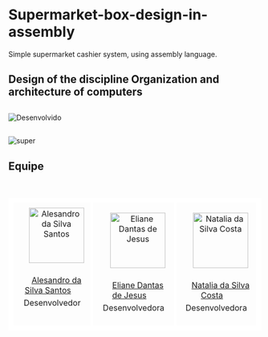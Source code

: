 # Supermarket-box-design-in-assembly
Simple supermarket cashier system, using assembly language.
## Design of the discipline Organization and architecture of computers
##
![Desenvolvido](https://img.shields.io/badge/Status-%20desenvolvido-blue?style=flat) 
##
![super](https://github.com/Alesandr0/Supermarket-box-design-in-assembly/assets/105898363/278f0730-73b3-44bb-ab07-fb51376e9ebf)

## Equipe
<table style="border-collapse: collapse; border: 5px solid white;">
<tr>
<td align="center" style="border: 5px solid white; padding: 10px;">
    <img src="https://avatars.githubusercontent.com/u/105898363?v=4" alt="Alesandro da Silva Santos" width="110px">
    <br>
    <a href="https://github.com/Alesandr0" target="_blank"> Alesandro da Silva Santos</a>
    <div style="padding: 5px;">Desenvolvedor</div>
    </td>
<td align="center" style="border: 5px solid white; padding: 10px;">
    <img src="https://github.com/marcosdosea/MaisTransporte/assets/105898363/e0526e5e-064e-4b91-aa37-36c9ebf052e5" alt="Eliane Dantas de Jesus" width="110px">
    <br>
    <a href="https://github.com/Elianedantas" target="_blank">Eliane Dantas de Jesus</a>
    <div style="padding: 5px;">Desenvolvedora</div>
</td>
  <td align="center" style="border: 5px solid white; padding: 10px;">
    <img src="https://avatars.githubusercontent.com/u/102239679?v=4" alt="Natalia da Silva Costa" width="110px">
    <br>
    <a href="https://github.com/nataliascosta" target="_blank">Natalia da Silva Costa</a>
    <div style="padding: 5px;">Desenvolvedora</div>
</table>
